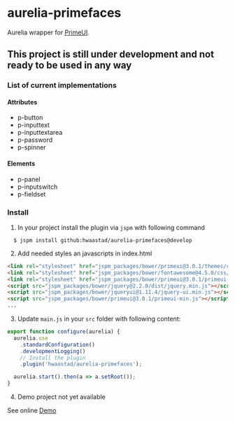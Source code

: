 # aurelia-primefaces

Aurelia wrapper for [PrimeUI](http://www.primefaces.org/primeui/).

## This project is still under development and not ready to be used in any way


### List of current implementations
#### Attributes
* p-button
* p-inputtext
* p-inputtextarea
* p-password
* p-spinner

#### Elements
* p-panel
* p-inputswitch
* p-fieldset

### Install

1. In your project install the plugin via `jspm` with following command

```
  $ jspm install github:hwaastad/aurelia-primefaces@develop
```

2. Add needed styles an javascripts in index.html

  ```html
  <link rel="stylesheet" href="jspm_packages/bower/primeui@3.0.1/themes/cupertino/theme.css">
  <link rel="stylesheet" href="jspm_packages/bower/fontawesome@4.5.0/css/font-awesome.min.css">
  <link rel="stylesheet" href="jspm_packages/bower/primeui@3.0.1/primeui-min.css">
  <script src="jspm_packages/bower/jquery@2.2.0/dist/jquery.min.js"></script>
  <script src="jspm_packages/bower/jqueryui@1.11.4/jquery-ui.min.js"></script>
  <script src="jspm_packages/bower/primeui@3.0.1/primeui-min.js"></script>
  ...
```

3. Update  `main.js` in your `src` folder with following content:

  ```javascript
  export function configure(aurelia) {
    aurelia.use
      .standardConfiguration()
      .developmentLogging()
      // Install the plugin
      .plugin('hwaastad/aurelia-primefaces');

    aurelia.start().then(a => a.setRoot());
  }
   ```
4. Demo project not yet available


See online [Demo](https://github.com/hwaastad/aurelia-primefaces-demo.git)

